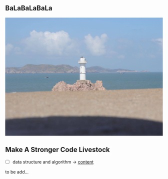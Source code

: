 ## BaLaBaLaBaLa
![haha](img/1180747369.png)


## Make A Stronger Code Livestock
- [ ] data structure and algorithm -> [content](willing_ox)


to be add...



<!---
- [ ] design patterns
- [ ] machine learning
- [ ] deeplearning
- [ ] math things
-->
